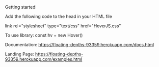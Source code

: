 Getting started
  
Add the following code to the head in your HTML file

  
link rel="stylesheet" type="text/css" href="HoverJS.css"

<script defer type="text/javascript" src='js/HoverJS.js'></script>
  

To use library: const hv = new Hover()

Documentation: https://floating-depths-93359.herokuapp.com/docs.html

Landing Page: https://floating-depths-93359.herokuapp.com/examples.html
  

